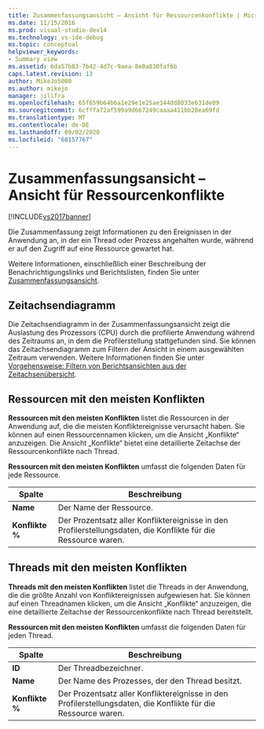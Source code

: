 ```yaml
---
title: Zusammenfassungsansicht – Ansicht für Ressourcenkonflikte | Microsoft-Dokumentation
ms.date: 11/15/2016
ms.prod: visual-studio-dev14
ms.technology: vs-ide-debug
ms.topic: conceptual
helpviewer_keywords:
- Summary view
ms.assetid: 6da57b83-7b42-4d7c-9aea-8e0a830faf6b
caps.latest.revision: 13
author: MikeJo5000
ms.author: mikejo
manager: jillfra
ms.openlocfilehash: 65f659b64b6a1e29e1e25ae344dd8033e631de09
ms.sourcegitcommit: 6cfffa72af599a9d667249caaaa411bb28ea69fd
ms.translationtype: MT
ms.contentlocale: de-DE
ms.lasthandoff: 09/02/2020
ms.locfileid: "68157767"
---
```

# <a name="summary-view---resource-contention-view"></a>Zusammenfassungsansicht – Ansicht für Ressourcenkonflikte
[!INCLUDE[vs2017banner](../includes/vs2017banner.md)]

Die Zusammenfassung zeigt Informationen zu den Ereignissen in der Anwendung an, in der ein Thread oder Prozess angehalten wurde, während er auf den Zugriff auf eine Ressource gewartet hat.  
  
 Weitere Informationen, einschließlich einer Beschreibung der Benachrichtigungslinks und Berichtslisten, finden Sie unter [Zusammenfassungsansicht](../profiling/summary-view.md).  
  
## <a name="timeline-graph"></a>Zeitachsendiagramm  
 Die Zeitachsendiagramm in der Zusammenfassungsansicht zeigt die Auslastung des Prozessors (CPU) durch die profilierte Anwendung während des Zeitraums an, in dem die Profilerstellung stattgefunden sind. Sie können das Zeitachsendiagramm zum Filtern der Ansicht in einem ausgewählten Zeitraum verwenden. Weitere Informationen finden Sie unter [Vorgehensweise: Filtern von Berichtsansichten aus der Zeitachsenübersicht](../profiling/how-to-filter-report-views-from-the-summary-timeline.md).  
  
## <a name="most-contended-resources"></a>Ressourcen mit den meisten Konflikten  
 **Ressourcen mit den meisten Konflikten** listet die Ressourcen in der Anwendung auf, die die meisten Konfliktereignisse verursacht haben. Sie können auf einen Ressourcennamen klicken, um die Ansicht „Konflikte“ anzuzeigen. Die Ansicht „Konflikte“ bietet eine detaillierte Zeitachse der Ressourcenkonflikte nach Thread.  
  
 **Ressourcen mit den meisten Konflikten** umfasst die folgenden Daten für jede Ressource.  
  
|Spalte|Beschreibung|  
|------------|-----------------|  
|**Name**|Der Name der Ressource.|  
|**Konflikte %**|Der Prozentsatz aller Konfliktereignisse in den Profilerstellungsdaten, die Konflikte für die Ressource waren.|  
  
## <a name="most-contended-thread"></a>Threads mit den meisten Konflikten  
 **Threads mit den meisten Konflikten** listet die Threads in der Anwendung, die die größte Anzahl von Konfliktereignissen aufgewiesen hat. Sie können auf einen Threadnamen klicken, um die Ansicht „Konflikte“ anzuzeigen, die eine detaillierte Zeitachse der Ressourcenkonflikte nach Thread bereitstellt.  
  
 **Ressourcen mit den meisten Konflikten** umfasst die folgenden Daten für jeden Thread.  
  
|Spalte|Beschreibung|  
|------------|-----------------|  
|**ID**|Der Threadbezeichner.|  
|**Name**|Der Name des Prozesses, der den Thread besitzt.|  
|**Konflikte %**|Der Prozentsatz aller Konfliktereignisse in den Profilerstellungsdaten, die Konflikte für die Ressource waren.|
